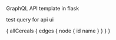GraphQL API template in flask 


test query for api ui

{
  allCereals {
    edges {
      node {
        id
        name
      }
    }
  }
}

